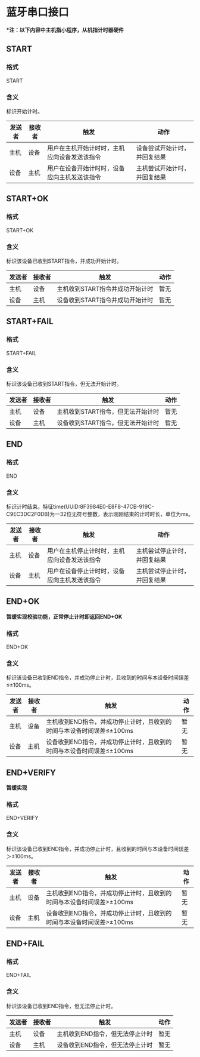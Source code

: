 # 蓝牙串口接口

__*注：以下内容中主机指小程序，从机指计时器硬件__


## START

### 格式
START

### 含义
标识开始计时。

| 发送者 | 接收者 | 触发                                         | 动作                         |
| ------ | ------ | -------------------------------------------- | ---------------------------- |
| 主机   | 设备   | 用户在主机开始计时时，主机应向设备发送该指令 | 设备尝试开始计时，并回复结果 |
| 设备   | 主机   | 用户在设备开始计时时，设备应向主机发送该指令 | 主机尝试开始计时，并回复结果 |

## START+OK

### 格式
START+OK

### 含义
标识该设备已收到START指令，并成功开始计时。

| 发送者 | 接收者 | 触发                            | 动作 |
| ------ | ------ | ------------------------------- | ---- |
| 主机   | 设备   | 主机收到START指令并成功开始计时 | 暂无 |
| 设备   | 主机   | 设备收到START指令并成功开始计时 | 暂无 |

## START+FAIL

### 格式
START+FAIL

### 含义
标识该设备已收到START指令，但无法开始计时。

| 发送者 | 接收者 | 触发                              | 动作 |
| ------ | ------ | --------------------------------- | ---- |
| 主机   | 设备   | 主机收到START指令，但无法开始计时 | 暂无 |
| 设备   | 主机   | 设备收到START指令，但无法开始计时 | 暂无 |

## END

### 格式
END

### 含义
标识计时结束。特征time(UUID:8F3984E0-E8F8-47CB-919C-C9EC3DC2F0DB)为一32位无符号整数，表示刚刚结束的计时时长，单位为ms。

| 发送者 | 接收者 | 触发                                         | 动作                         |
| ------ | ------ | -------------------------------------------- | ---------------------------- |
| 主机   | 设备   | 用户在主机停止计时时，主机应向设备发送该指令 | 主机尝试停止计时，并回复结果 |
| 设备   | 主机   | 用户在设备停止计时时，设备应向主机发送该指令 | 主机尝试停止计时，并回复结果 |

## END+OK

__暂缓实现校验功能，正常停止计时即返回END+OK__

### 格式
END+OK

### 含义
标识该设备已收到END指令，并成功停止计时，且收到的时间与本设备时间误差≤±100ms。

| 发送者 | 接收者 | 触发                                                                 | 动作 |
| ------ | ------ | -------------------------------------------------------------------- | ---- |
| 主机   | 设备   | 主机收到END指令，并成功停止计时，且收到的时间与本设备时间误差≤±100ms | 暂无 |
| 设备   | 主机   | 设备收到END指令，并成功停止计时，且收到的时间与本设备时间误差≤±100ms | 暂无 |

## END+VERIFY

__暂缓实现__

### 格式
END+VERIFY

### 含义
标识该设备已收到END指令，并成功停止计时，且收到的时间与本设备时间误差＞±100ms。

| 发送者 | 接收者 | 触发                                                                 | 动作 |
| ------ | ------ | -------------------------------------------------------------------- | ---- |
| 主机   | 设备   | 主机收到END指令，并成功停止计时，且收到的时间与本设备时间误差>±100ms | 暂无 |
| 设备   | 主机   | 设备收到END指令，并成功停止计时，且收到的时间与本设备时间误差>±100ms | 暂无 |

## END+FAIL

### 格式
END+FAIL

### 含义
标识该设备已收到END指令，但无法停止计时。

| 发送者 | 接收者 | 触发                            | 动作 |
| ------ | ------ | ------------------------------- | ---- |
| 主机   | 设备   | 主机收到END指令，但无法停止计时 | 暂无 |
| 设备   | 主机   | 设备收到END指令，但无法停止计时 | 暂无 |